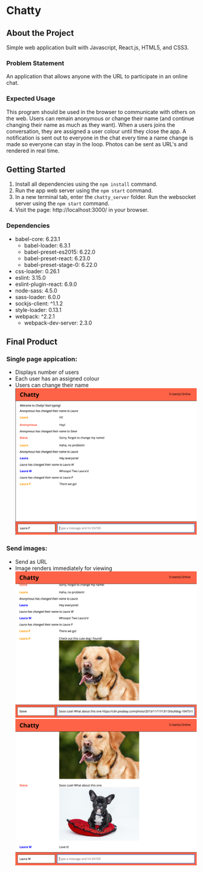 # Chatty

## About the Project
Simple web application built with Javascript, React.js, HTML5, and CSS3.

### Problem Statement

An application that allows anyone with the URL to participate in an online chat.

### Expected Usage

This program should be used in the browser to communicate with others on the web. Users can remain anonymous or change their name (and continue changing their name as much as they want). When a users joins the conversation, they are assigned a user colour until they close the app. A notification is sent out to everyone in the chat every time a name change is made so everyone can stay in the loop. Photos can be sent as URL's and rendered in real time.

## Getting Started
1. Install all dependencies using the `npm install` command. 
2. Run the app web server using the `npm start` command. 
3. In a new terminal tab, enter the `chatty_server` folder. Run the websocket server using the `npm start` command. 
4. Visit the page: http://localhost:3000/ in your browser.

### Dependencies
- babel-core: 6.23.1
  - babel-loader: 6.3.1
  - babel-preset-es2015: 6.22.0
  - babel-preset-react: 6.23.0
  - babel-preset-stage-0: 6.22.0
- css-loader: 0.26.1
- eslint: 3.15.0
- eslint-plugin-react: 6.9.0
- node-sass: 4.5.0
- sass-loader: 6.0.0
- sockjs-client: ^1.1.2
- style-loader: 0.13.1
- webpack: ^2.2.1
  - webpack-dev-server: 2.3.0

## Final Product
### Single page appication:
  - Displays number of users
  - Each user has an assigned colour
  - Users can change their name
!["Homepage, Tweet form hidden."](https://github.com/lpenstone/chatty/blob/master/images/chatty-general-chat.png?raw=true)
### Send images:
  - Send as URL
  - Image renders immediately for viewing
!["Send photos as URL"](https://github.com/lpenstone/chatty/blob/master/images/chatty-photosharing-1.png?raw=true)
!["Photos get rendered"](https://github.com/lpenstone/chatty/blob/master/images/chatty-photosharing-2.png?raw=true)
